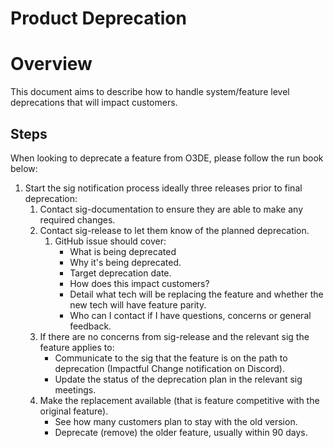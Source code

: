 # Product Deprecation

# Overview

This document aims to describe how to handle system/feature level deprecations that will impact customers.

## Steps

When looking to deprecate a feature from O3DE, please follow the run book below:

1. Start the sig notification process ideally three releases prior to final deprecation:
    1. Contact sig-documentation to ensure they are able to make any required changes.
    1. Contact sig-release to let them know of the planned deprecation.
        1. GitHub issue should cover:
            - What is being deprecated
            - Why it's being deprecated. 
            - Target deprecation date.
            - How does this impact customers? 
            - Detail what tech will be replacing the feature and whether the new tech will have feature parity. 
            - Who can I contact if I have questions, concerns or general feedback.
    1. If there are no concerns from sig-release and the relevant sig the feature applies to:
        - Communicate to the sig that the feature is on the path to deprecation (Impactful Change notification on Discord).
        - Update the status of the deprecation plan in the relevant sig meetings.
    1. Make the replacement available (that is feature competitive with the original feature).
        - See how many customers plan to stay with the old version.
        - Deprecate (remove) the older feature, usually within 90 days.
